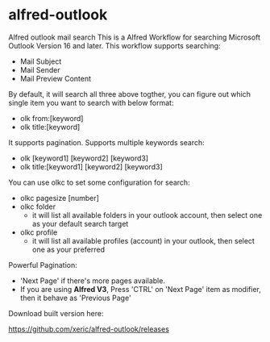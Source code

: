 # alfred-outlook
Alfred outlook mail search
This is a Alfred Workflow for searching Microsoft Outlook Version 16 and later.
This workflow supports searching:
* Mail Subject
* Mail Sender
* Mail Preview Content

By default, it will search all three above togther, you can figure out which single item you want to search with below format:
- olk from:\[keyword\]
- olk title:\[keyword\]

It supports pagination.
Supports multiple keywords search:
- olk \[keyword1\] \[keyword2\] \[keyword3\] 
- olk title:\[keyword1\] \[keyword2\] \[keyword3\] 

You can use olkc to set some configuration for search:
* olkc pagesize \[number\]
* olkc folder
  * it will list all available folders in your outlook account, then select one as your default search target
* olkc profile
  * it will list all available profiles (account) in your outlook, then select one as your preferred

Powerful Pagination:
* 'Next Page' if there's more pages available.
* If you are using **Alfred V3**, Press 'CTRL' on 'Next Page' item as modifier, then it behave as 'Previous Page'

Download built version here:

https://github.com/xeric/alfred-outlook/releases
